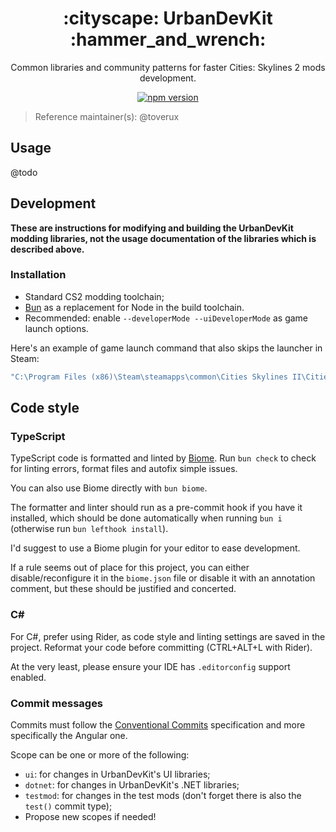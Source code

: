 <h1 align="center">:cityscape: UrbanDevKit :hammer_and_wrench:</h1>

<p align="center">
    Common libraries and community patterns for faster Cities: Skylines 2 mods development.
</p>

<p align="center">
    <a href="https://discord.gg/SsshDVq2Zj">
        <img alt="npm version" src="https://img.shields.io/badge/Discord-Cities:_Skylines_Modding-5865f2?logo=discord&logoColor=white&style=flat-square">
    </a>
</p>

> Reference maintainer(s): @toverux

## Usage

@todo

## Development

**These are instructions for modifying and building the UrbanDevKit modding libraries,
not the usage documentation of the libraries which is described above.**

### Installation

- Standard CS2 modding toolchain;
- [Bun](https://bun.sh) as a replacement for Node in the build toolchain.
- Recommended: enable `--developerMode --uiDeveloperMode` as game launch options.

Here's an example of game launch command that also skips the launcher in Steam:

```sh
"C:\Program Files (x86)\Steam\steamapps\common\Cities Skylines II\Cities2.exe" %command% --developerMode --uiDeveloperMode
```

## Code style

### TypeScript

TypeScript code is formatted and linted by [Biome](https://biomejs.dev).
Run `bun check` to check for linting errors, format files and autofix simple issues.

You can also use Biome directly with `bun biome`.

The formatter and linter should run as a pre-commit hook if you have it installed,
which should be done automatically when running `bun i` (otherwise run `bun lefthook install`).

I'd suggest to use a Biome plugin for your editor to ease development.

If a rule seems out of place for this project, you can either disable/reconfigure
it in the `biome.json` file or disable it with an annotation comment, but these
should be justified and concerted.

### C#

For C#, prefer using Rider, as code style and linting settings are saved in the project.
Reformat your code before committing (CTRL+ALT+L with Rider).

At the very least, please ensure your IDE has `.editorconfig` support enabled.

### Commit messages

Commits must follow the [Conventional Commits](https://www.conventionalcommits.org/en/v1.0.0) specification and more
specifically the Angular one.

Scope can be one or more of the following:
- `ui`: for changes in UrbanDevKit's UI libraries;
- `dotnet`: for changes in UrbanDevKit's .NET libraries;
- `testmod`: for changes in the test mods (don't forget there is also the `test()` commit type);
- Propose new scopes if needed!
